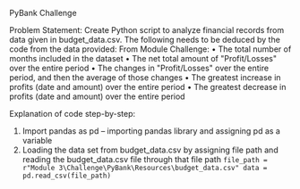 PyBank Challenge

Problem Statement:
Create Python script to analyze financial records from data given in budget_data.csv.  The following needs to be deduced by the code from the data provided:
From Module Challenge:
•	The total number of months included in the dataset
•	The net total amount of "Profit/Losses" over the entire period
•	The changes in "Profit/Losses" over the entire period, and then the average of those changes
•	The greatest increase in profits (date and amount) over the entire period
•	The greatest decrease in profits (date and amount) over the entire period

Explanation of code step-by-step:
1.	Import pandas as pd  – importing pandas library and assigning pd as a variable
2.	Loading the data set from budget_data.csv by assigning file path and reading the budget_data.csv file through that file path
     `file_path = r"Module 3\Challenge\PyBank\Resources\budget_data.csv"
      data = pd.read_csv(file_path)`
